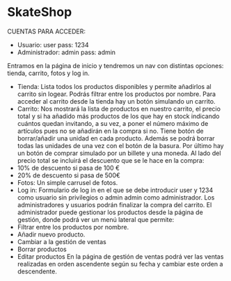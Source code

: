 # SkateShop

CUENTAS PARA ACCEDER:

- Usuario: user pass: 1234
- Administrador: admin pass: admin

Entramos en la página de inicio y tendremos un nav con distintas opciones: tienda, carrito,
fotos y log in.
- Tienda: Lista todos los productos disponibles y permite añadirlos al carrito sin logear.
Podrás filtrar entre los productos por nombre. Para acceder al carrito desde la tienda
hay un botón simulando un carrito.
- Carrito: Nos mostrará la lista de productos en nuestro carrito, el precio total y si ha
añadido más productos de los que hay en stock indicando cuántos quedan invitando,
a su vez, a poner el número máximo de artículos pues no se añadirán en la compra
si no.
Tiene botón de borrar/añadir una unidad en cada producto. Además se podrá borrar
todas las unidades de una vez con el botón de la basura.
Por último hay un botón de comprar simulado por un billete y una moneda. Al lado
del precio total se incluirá el descuento que se le hace en la compra:
- 10% de descuento si pasa de 100 €
- 20% de descuento si pasa de 500€
- Fotos: Un simple carrusel de fotos.
- Log in: Formulario de log in en el que se debe introducir user y 1234 como usuario
sin privilegios o admin admin como administrador.
Los administradores y usuarios podrán finalizar la compra del carrito. El administrador
puede gestionar los productos desde la página de gestión, donde podrá ver un menú lateral
que permite:
- Filtrar entre los productos por nombre.
- Añadir nuevo producto.
- Cambiar a la gestión de ventas
- Borrar productos
- Editar productos
En la página de gestión de ventas podrá ver las ventas realizadas en orden ascendente
según su fecha y cambiar este orden a descendente.

